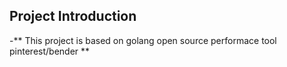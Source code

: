 ## Project Introduction
-** This project is based on golang open source performace tool pinterest/bender **
